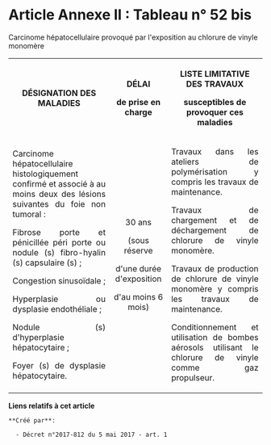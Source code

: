 # Article Annexe II : Tableau n° 52 bis

Carcinome hépatocellulaire provoqué par l'exposition au chlorure de vinyle monomère

<table>
  <tbody>
    <tr>
      <th>

DÉSIGNATION DES MALADIES</th>
      <th>

DÉLAI

de prise en charge</th>
      <th>

LISTE LIMITATIVE DES TRAVAUX

susceptibles de provoquer ces maladies</th>
    </tr>
    <tr>
      <td align="justify">

Carcinome hépatocellulaire histologiquement confirmé et associé à au moins deux des lésions suivantes du foie non tumoral :

Fibrose porte et pénicillée péri porte ou nodule (s) fibro-hyalin (s) capsulaire (s) ;

Congestion sinusoïdale ;

Hyperplasie ou dysplasie endothéliale ;

Nodule (s) d'hyperplasie hépatocytaire ;

Foyer (s) de dysplasie hépatocytaire.</td>
      <td align="center">

30 ans

(sous réserve

d'une durée d'exposition

d'au moins 6 mois)</td>
      <td align="justify">

Travaux dans les ateliers de polymérisation y compris les travaux de maintenance.

Travaux de chargement et de déchargement de chlorure de vinyle monomère.

Travaux de production de chlorure de vinyle monomère y compris les travaux de maintenance.

Conditionnement et utilisation de bombes aérosols utilisant le chlorure de vinyle comme gaz propulseur.</td>
    </tr>
  </tbody>
</table>

**Liens relatifs à cet article**

	**Créé par**:

	  - Décret n°2017-812 du 5 mai 2017 - art. 1
